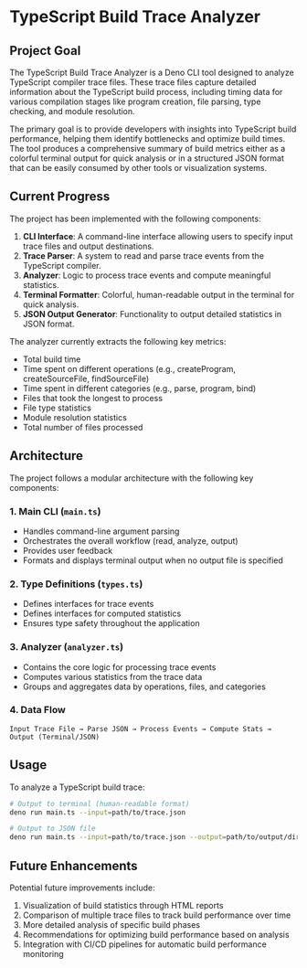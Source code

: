 # TypeScript Build Trace Analyzer

## Project Goal

The TypeScript Build Trace Analyzer is a Deno CLI tool designed to analyze
TypeScript compiler trace files. These trace files capture detailed information
about the TypeScript build process, including timing data for various
compilation stages like program creation, file parsing, type checking, and
module resolution.

The primary goal is to provide developers with insights into TypeScript build
performance, helping them identify bottlenecks and optimize build times. The
tool produces a comprehensive summary of build metrics either as a colorful
terminal output for quick analysis or in a structured JSON format that can be
easily consumed by other tools or visualization systems.

## Current Progress

The project has been implemented with the following components:

1. **CLI Interface**: A command-line interface allowing users to specify input
   trace files and output destinations.
2. **Trace Parser**: A system to read and parse trace events from the TypeScript
   compiler.
3. **Analyzer**: Logic to process trace events and compute meaningful
   statistics.
4. **Terminal Formatter**: Colorful, human-readable output in the terminal for
   quick analysis.
5. **JSON Output Generator**: Functionality to output detailed statistics in
   JSON format.

The analyzer currently extracts the following key metrics:

- Total build time
- Time spent on different operations (e.g., createProgram, createSourceFile,
  findSourceFile)
- Time spent in different categories (e.g., parse, program, bind)
- Files that took the longest to process
- File type statistics
- Module resolution statistics
- Total number of files processed

## Architecture

The project follows a modular architecture with the following key components:

### 1. Main CLI (`main.ts`)

- Handles command-line argument parsing
- Orchestrates the overall workflow (read, analyze, output)
- Provides user feedback
- Formats and displays terminal output when no output file is specified

### 2. Type Definitions (`types.ts`)

- Defines interfaces for trace events
- Defines interfaces for computed statistics
- Ensures type safety throughout the application

### 3. Analyzer (`analyzer.ts`)

- Contains the core logic for processing trace events
- Computes various statistics from the trace data
- Groups and aggregates data by operations, files, and categories

### 4. Data Flow

```
Input Trace File → Parse JSON → Process Events → Compute Stats → Output (Terminal/JSON)
```

## Usage

To analyze a TypeScript build trace:

```bash
# Output to terminal (human-readable format)
deno run main.ts --input=path/to/trace.json

# Output to JSON file
deno run main.ts --input=path/to/trace.json --output=path/to/output/dir
```

## Future Enhancements

Potential future improvements include:

1. Visualization of build statistics through HTML reports
2. Comparison of multiple trace files to track build performance over time
3. More detailed analysis of specific build phases
4. Recommendations for optimizing build performance based on analysis
5. Integration with CI/CD pipelines for automatic build performance monitoring
